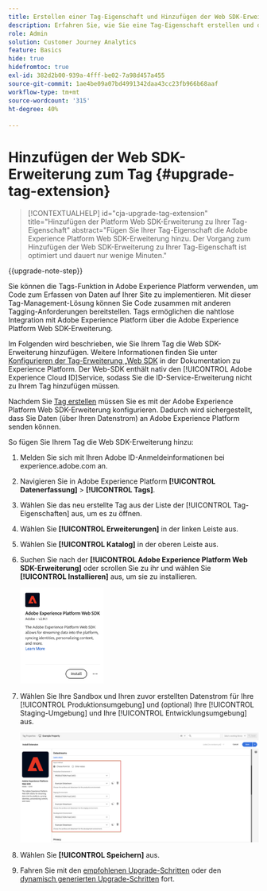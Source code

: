 ```yaml
---
title: Erstellen einer Tag-Eigenschaft und Hinzufügen der Web SDK-Erweiterung
description: Erfahren Sie, wie Sie eine Tag-Eigenschaft erstellen und die Web SDK-Erweiterung hinzufügen
role: Admin
solution: Customer Journey Analytics
feature: Basics
hide: true
hidefromtoc: true
exl-id: 382d2b00-939a-4fff-be02-7a98d457a455
source-git-commit: 1ae4be09a07bd4991342daa43cc23fb966b68aaf
workflow-type: tm+mt
source-wordcount: '315'
ht-degree: 40%

---
```


# Hinzufügen der Web SDK-Erweiterung zum Tag {#upgrade-tag-extension}

<!-- markdownlint-disable MD034 -->

>[!CONTEXTUALHELP]
>id="cja-upgrade-tag-extension"
>title="Hinzufügen der Platform Web SDK-Erweiterung zu Ihrer Tag-Eigenschaft"
>abstract="Fügen Sie Ihrer Tag-Eigenschaft die Adobe Experience Platform Web SDK-Erweiterung hinzu. Der Vorgang zum Hinzufügen der Web SDK-Erweiterung zu Ihrer Tag-Eigenschaft ist optimiert und dauert nur wenige Minuten."

<!-- markdownlint-enable MD034 -->

{{upgrade-note-step}}

Sie können die Tags-Funktion in Adobe Experience Platform verwenden, um Code zum Erfassen von Daten auf Ihrer Site zu implementieren. Mit dieser Tag-Management-Lösung können Sie Code zusammen mit anderen Tagging-Anforderungen bereitstellen. Tags ermöglichen die nahtlose Integration mit Adobe Experience Platform über die Adobe Experience Platform Web SDK-Erweiterung.

Im Folgenden wird beschrieben, wie Sie Ihrem Tag die Web SDK-Erweiterung hinzufügen. Weitere Informationen finden Sie unter [Konfigurieren der Tag-Erweiterung „Web SDK](https://experienceleague.adobe.com/en/docs/experience-platform/tags/extensions/client/web-sdk/web-sdk-extension-configuration) in der Dokumentation zu Experience Platform. Der Web-SDK enthält nativ den [!UICONTROL Adobe Experience Cloud ID]Service, sodass Sie die ID-Service-Erweiterung nicht zu Ihrem Tag hinzufügen müssen.

Nachdem Sie [Tag erstellen](/help/getting-started/cja-upgrade/cja-upgrade-tag-property.md) müssen Sie es mit der Adobe Experience Platform Web SDK-Erweiterung konfigurieren. Dadurch wird sichergestellt, dass Sie Daten (über Ihren Datenstrom) an Adobe Experience Platform senden können.

So fügen Sie Ihrem Tag die Web SDK-Erweiterung hinzu:

1. Melden Sie sich mit Ihren Adobe ID-Anmeldeinformationen bei experience.adobe.com an.

1. Navigieren Sie in Adobe Experience Platform **[!UICONTROL Datenerfassung]** > **[!UICONTROL Tags]**.

1. Wählen Sie das neu erstellte Tag aus der Liste der [!UICONTROL Tag-Eigenschaften] aus, um es zu öffnen.

1. Wählen Sie **[!UICONTROL Erweiterungen]** in der linken Leiste aus.

1. Wählen Sie **[!UICONTROL Katalog]** in der oberen Leiste aus.

1. Suchen Sie nach der **[!UICONTROL Adobe Experience Platform Web SDK-Erweiterung]** oder scrollen Sie zu ihr und wählen Sie **[!UICONTROL Installieren]** aus, um sie zu installieren.

   <img src="assets/aepwebsdk-extension.png" width="35%"/>

1. Wählen Sie Ihre Sandbox und Ihren zuvor erstellten Datenstrom für Ihre [!UICONTROL Produktionsumgebung] und (optional) Ihre [!UICONTROL Staging-Umgebung] und Ihre [!UICONTROL Entwicklungsumgebung] aus.

   ![Konfigurieren der AEP Web SDK-Erweiterung](assets/aepwebsk-extension-datastreams.png)

1. Wählen Sie **[!UICONTROL Speichern]** aus.

1. Fahren Sie mit den [empfohlenen Upgrade-Schritten](/help/getting-started/cja-upgrade/cja-upgrade-recommendations.md#recommended-upgrade-steps-for-most-organizations) oder den [dynamisch generierten Upgrade-Schritten](https://gigazelle.github.io/cja-ttv/) fort.
